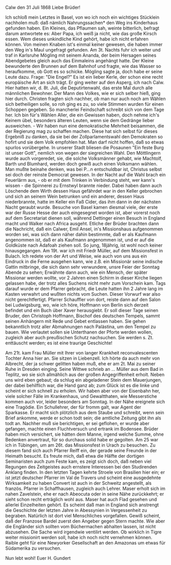  Calw den 31 Juli 1868
Liebe Brüder!

Ich schloß mein Letztes in Basel, von wo ich noch ein wichtiges Stücklein nachholen muß: daß nämlich Nahrungssachen* den Weg ins Kinderhaus gefunden haben. Ein Kleines, das Pflaumen sah, weinte bitterlich, befragt darum antwortete es: Aber Papa, ich weiß ja nicht, wie das große Kirsch essen. Wem dieses unkindliche Kind gehört, habe ich nicht erfahren können. Von meinen Knaben ist's einmal keiner gewesen, die haben immer den Weg in's Maul ungefragt gefunden. Am 3t. Nachts fuhr ich weiter und traf in Karlsruhe Mögling mit seinem Ananda, der beim Hersagen seines Abendgebetes gleich auch das Einmaleins angehängt hatte. Der Kleine bewunderte den Brunnen auf dem Bahnhof und fragte, wie das Wasser so heraufkomme, ob Gott es so schicke. Mögling sagte ja, doch habe er seine Leute dazu. Frage: "Die Engel?" Es ist ein lieber Kerle, der schon eine recht europäische Art an sich trägt. Er ging weiter auf den Asperg, ich nach Calw. Hier hatten wir, d. 8t. Juli, die Deputirtenwahl, das erste Mal durch alle männlichen Bewohner. Der Mann des Volkes, wie er sich selber hieß, ging hier durch. Christen fragten sich nachher, ob man nur auch noch am Wählen sich betheiligen solle, so roh ging es zu, so viele Stimmen wurden für einen Schoppen gegeben. So mancherlei Feindschaft schreibt sich von dem Tage her. Ich bin für's Wählen Aller, die ein Gewissen haben, doch nehme ich's Keinem übel, besonders älteren Leuten, wenn sie dem Gedränge lieber ausweichen. - Wir haben nun eine demokratische Mehrheit beisammen, die der Regierung mag zu schaffen machen. Diese hat sich selbst für dieses Ergebniß zu danken, da sie bei der Zollparlamentswahl den Demokraten so hofirt und sie dem Volk empfohlen hat. Man darf nicht hoffen, daß so etwas spurlos vorübergehe. In unserer Stadt bliesen die Posaunen "Ein feste Burg ist unser Gott", nemlich von wegen der siegreichen Wahl. Den Möttlingern wurde auch vorgeredet, sie, die solche Volksmänner gehabt, wie Machtolf, Barth und Blumhard, werden doch gewiß auch einen Volksmann wählen. Man mußte beinahe denken, was bei P...n entschuldbar ist, Christus selbst sei doch der reinste Democrat gewesen. In der Nacht auf die Wahl brach ein Feuerlärm aus, - ob er mit dem Trinken in Verbindung steht, wer kann's wissen - die Spinnerei zu Ernstwyl brannte nieder. Dabei haben dann auch Löschende dem Wirth dessen Haus gefährdet war in den Keller gebrochen und sich an seinem Wein betrunken und ein anderer, dessen Haus niederbrannte, hatte im Keller ein Faß Cider, das ihm dann in der nächsten Nacht geraubt wurde. Besuche von Basel kamen diesmal viele, der erste war der Russe Hesse der auch eingesegnet worden ist, aber vorerst noch auf dem Secretariat dienen soll, während Dettinger einen Besuch in England macht und Walker nach Africa ausgeht. Etliche der Brüder brachten dann die Nachricht, daß ein Calwer, Emil Ansel, in's Missionshaus aufgenommen worden sei, was sich dann näher dahin bestimmte, daß er als Kaufmann angenommen ist, daß er als Kaufmann angenommen ist, und er auf die Goldküste nach Adafoah ziehen soll. So jung, 18jährig, ist wohl noch keiner hinausgegangen. Am 19t. war ich mit Friedr Müller, auf dem Missionsfest in Bulach. Ich redete von der Art und Weise, wie auch von uns aus ein Eindruck in die Ferne ausgehen kann, wie z.B. ein Missionär seine indische Gattin mitbringe, die sich dann sehr verwundere, unsre Feier der Sonntag Abende zu sehen; Erwähnte dann auch, wie ein Mensch, der später Missionar werden wollte, vor 2 Jahren einen Schirm in dieser Kirche liegen gelassen habe, der trotz alles Suchens nicht mehr zum Vorschein kam. Tags darauf wurde er dem Pfarrer gebracht, die Leute hatten ihn 2 Jahre lang im Kasten verwahrt und wußten nichts vom Suchen. Dieser Vorwurf war also nicht gerechtfertigt. Pfarrer Schauffler von dort, reiste dann auf den Salon bei Ludwigsburg, wo, wie ich höre, Hoffmann von Berlin sich derzeit befindet und ein Buch über Xaver herausgiebt. Er soll dieser Tage seinen Bruder, den Christoph Hoffmann, Bischof des deutschen Tempels, sammt seinen Anhängern mit Rede und Gebet entlassen haben. Sie gehen bekanntlich trotz aller Abmahnungen nach Palästina, um den Tempel zu bauen. Wie verlautet sollen sie Unterthanen der Pforte werden wollen, zugleich aber auch preußischen Schutz nachsuchen. Sie werden s. Zt. enttäuscht werden; es ist eine traurige Geschichte!

Am 21t. kam Frau Müller mit Ihrer von langer Krankheit reconvalescenten Tochter Anna hier an. Sie sitzen in Liebenzell. Ich hörte da auch mehr von Albrecht, der ja schwer gelitten haben muß, ehe er am 2t. Mai zu seiner Ruhe in Dresden einging. Seine Wittwe schrieb an ... Müller aus dem Bad in Teplitz, wo sie sich allmählich aus der großen Angegriffenheit erholt. Neben uns wird eben gebaut; da schlug ein abgeladener Stein dem Mauerjungen, der dabei behilflich war, die Hand ganz ab; zum Glück ist es die linke und scheint er sich schnell zu erholen. Wir haben aber von der Eisenbahn her, viele solcher Fälle im Krankenhaus, und Gewaltthaten, wie Messerstiche kommen auch vor, leider besonders am Sonntag. In der Nähe ereignete sich eine Tragödie. Ein Schullehrer, der für fromm galt, war Agent der Sparkasse. Er macht sich plötzlich aus dem Staube und schreibt, wenn sein Brief ankomme, werde er schon todt sein; die amtliche Zeitung gibt ihn als todt an. Nachher muß sie berichtigen, er sei geflohen, er wurde aber gefangen, machte einen Fluchtversuch und ertrank im Bodensee. Brüder haben mich versichert, sie hätten dem Manne, irgend welche Summe, ohne Bedenken anvertraut, für so durchaus solid habe er gegolten. Am 25 war ich in Tübingen, um am 26t. das Missionsfest in Urach zu besuchen. Zu diesem fand sich auch Pfarrer Reiff ein, der gerade seine Freunde in der Heimath besucht. Es freute mich, daß etwa die Hälfte der dortigen Seminaristen auch zum Feste kam, es zeigt sich doch, daß neben viel Regungen des Zeitgeistes auch ernstere Interessen bei den Studirenden Anklang finden. In den letzten Tagen kehrte Stroele von Brasilien hier ein; er ist jetzt deutscher Pfarrer im Val de Travers und scheint eine ausgedehnte Wirksamkeit zu haben Convert ist auch in der Schweitz angestellt, als französ. Pfarrer in Schaffhausen, zugleich auch Lehrer. Maser erholt sich im nahen Zavelstein, ehe er nach Abeocuta oder in seine Nähe zurückkehrt; er sieht schon recht erträglich wohl aus. Maser hat auch Flad gesehen und allerlei Einzelheiten gehört. Es scheint daß man in England sich anstrengt die Geschichte der letzten Jahre in Abessynien in Vergessenheit zu begraben. Natürlich ist dort viel Menschliches vorgefallen. Gewiß scheint, daß der Franzose Bardel zuerst den Angeber gegen Stern machte. Wie aber die Engländer sich sollten vom Büchermachen abhalten lassen, ist nicht abzusehen. Die Sache wird irgendwie ventilirt werden. Ob wirklich in Tigre weiter missionirt werden soll, habe ich noch nicht vernehmen können. Raible geht für eine Newyorker Gesellschaft an den Amazonas um etwas für Südamerika zu versuchen.

 Nun lebt wohl! Euer
 H. Gundert
